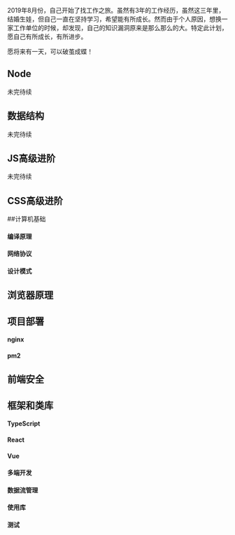 2019年8月份，自己开始了找工作之旅。虽然有3年的工作经历，虽然这三年里，结婚生娃，但自己一直在坚持学习，希望能有所成长。然而由于个人原因，想换一家工作单位的时候，却发现，自己的知识漏洞原来是那么那么的大。特定此计划，愿自己有所成长，有所进步。

愿将来有一天，可以破茧成蝶！



## Node

未完待续



## 数据结构

未完待续





## JS高级进阶

未完待续



## CSS高级进阶





##计算机基础

#### 编译原理

#### 网络协议

#### 设计模式



## 浏览器原理





## 项目部署

#### nginx

#### pm2



## 前端安全





## 框架和类库

#### TypeScript

#### React

#### Vue

#### 多端开发

#### 数据流管理

#### 使用库

#### 测试











